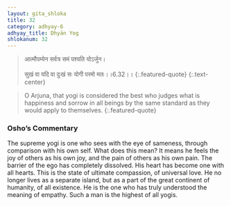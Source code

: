 ```yaml
---
layout: gita_shloka
title: 32
category: adhyay-6
adhyay_title: Dhyān Yog
shlokanum: 32
---
```


> आत्मौपम्येन सर्वत्र समं पश्यति योऽर्जुन।<br><br>सुखं वा यदि वा दुःखं सः योगी परमो मतः।।6.32।।
{:.featured-quote} 
{:.text-center}

> O Arjuna, that yogi is considered the best who judges what is happiness and sorrow in all beings by the same standard as they would apply to themselves.
{:.featured-quote}

### Osho’s Commentary
The supreme yogi is one who sees with the eye of sameness, through comparison with his own self.
What does this mean? It means he feels the joy of others as his own joy, and the pain of others as his own pain. The barrier of the ego has completely dissolved. His heart has become one with all hearts.
This is the state of ultimate compassion, of universal love. He no longer lives as a separate island, but as a part of the great continent of humanity, of all existence. He is the one who has truly understood the meaning of empathy. Such a man is the highest of all yogis.
